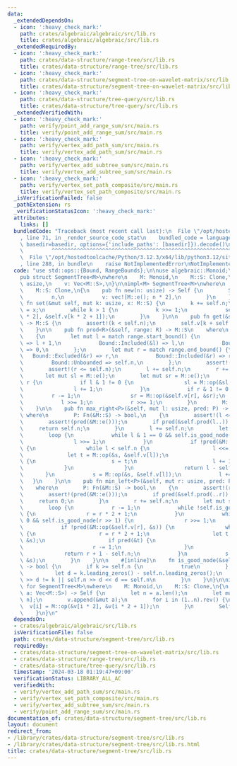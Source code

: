 ```yaml
---
data:
  _extendedDependsOn:
  - icon: ':heavy_check_mark:'
    path: crates/algebraic/algebraic/src/lib.rs
    title: crates/algebraic/algebraic/src/lib.rs
  _extendedRequiredBy:
  - icon: ':heavy_check_mark:'
    path: crates/data-structure/range-tree/src/lib.rs
    title: crates/data-structure/range-tree/src/lib.rs
  - icon: ':heavy_check_mark:'
    path: crates/data-structure/segment-tree-on-wavelet-matrix/src/lib.rs
    title: crates/data-structure/segment-tree-on-wavelet-matrix/src/lib.rs
  - icon: ':heavy_check_mark:'
    path: crates/data-structure/tree-query/src/lib.rs
    title: crates/data-structure/tree-query/src/lib.rs
  _extendedVerifiedWith:
  - icon: ':heavy_check_mark:'
    path: verify/point_add_range_sum/src/main.rs
    title: verify/point_add_range_sum/src/main.rs
  - icon: ':heavy_check_mark:'
    path: verify/vertex_add_path_sum/src/main.rs
    title: verify/vertex_add_path_sum/src/main.rs
  - icon: ':heavy_check_mark:'
    path: verify/vertex_add_subtree_sum/src/main.rs
    title: verify/vertex_add_subtree_sum/src/main.rs
  - icon: ':heavy_check_mark:'
    path: verify/vertex_set_path_composite/src/main.rs
    title: verify/vertex_set_path_composite/src/main.rs
  _isVerificationFailed: false
  _pathExtension: rs
  _verificationStatusIcon: ':heavy_check_mark:'
  attributes:
    links: []
  bundledCode: "Traceback (most recent call last):\n  File \"/opt/hostedtoolcache/Python/3.12.3/x64/lib/python3.12/site-packages/onlinejudge_verify/documentation/build.py\"\
    , line 71, in _render_source_code_stat\n    bundled_code = language.bundle(stat.path,\
    \ basedir=basedir, options={'include_paths': [basedir]}).decode()\n          \
    \         ^^^^^^^^^^^^^^^^^^^^^^^^^^^^^^^^^^^^^^^^^^^^^^^^^^^^^^^^^^^^^^^^^^^^^^^^^^^^^^^^^\n\
    \  File \"/opt/hostedtoolcache/Python/3.12.3/x64/lib/python3.12/site-packages/onlinejudge_verify/languages/rust.py\"\
    , line 288, in bundle\n    raise NotImplementedError\nNotImplementedError\n"
  code: "use std::ops::{Bound, RangeBounds};\n\nuse algebraic::Monoid;\n\n#[derive(Clone)]\n\
    pub struct SegmentTree<M>\nwhere\n    M: Monoid,\n    M::S: Clone,\n{\n    n:\
    \ usize,\n    v: Vec<M::S>,\n}\n\nimpl<M> SegmentTree<M>\nwhere\n    M: Monoid,\n\
    \    M::S: Clone,\n{\n    pub fn new(n: usize) -> Self {\n        Self {\n   \
    \         n,\n            v: vec![M::e(); n * 2],\n        }\n    }\n\n    pub\
    \ fn set(&mut self, mut k: usize, x: M::S) {\n        k += self.n;\n        self.v[k]\
    \ = x;\n        while k > 1 {\n            k >>= 1;\n            self.v[k] = M::op(&self.v[k\
    \ * 2], &self.v[k * 2 + 1]);\n        }\n    }\n\n    pub fn get(&self, k: usize)\
    \ -> M::S {\n        assert!(k < self.n);\n        self.v[k + self.n].clone()\n\
    \    }\n\n    pub fn prod<R>(&self, range: R) -> M::S\n    where\n        R: RangeBounds<usize>,\n\
    \    {\n        let mut l = match range.start_bound() {\n            Bound::Excluded(&l)\
    \ => l + 1,\n            Bound::Included(&l) => l,\n            Bound::Unbounded\
    \ => 0,\n        };\n        let mut r = match range.end_bound() {\n         \
    \   Bound::Excluded(&r) => r,\n            Bound::Included(&r) => r + 1,\n   \
    \         Bound::Unbounded => self.n,\n        };\n        assert!(l <= r);\n\
    \        assert!(r <= self.n);\n        l += self.n;\n        r += self.n;\n \
    \       let mut sl = M::e();\n        let mut sr = M::e();\n        while l <\
    \ r {\n            if l & 1 != 0 {\n                sl = M::op(&sl, &self.v[l]);\n\
    \                l += 1;\n            }\n            if r & 1 != 0 {\n       \
    \         r -= 1;\n                sr = M::op(&self.v[r], &sr);\n            }\n\
    \            l >>= 1;\n            r >>= 1;\n        }\n        M::op(&sl, &sr)\n\
    \    }\n\n    pub fn max_right<P>(&self, mut l: usize, pred: P) -> usize\n   \
    \ where\n        P: Fn(&M::S) -> bool,\n    {\n        assert!(l <= self.n);\n\
    \        assert!(pred(&M::e()));\n        if pred(&self.prod(l..)) {\n       \
    \     return self.n;\n        }\n        l += self.n;\n        let mut s = M::e();\n\
    \        loop {\n            while l & 1 == 0 && self.is_good_node(l >> 1) {\n\
    \                l >>= 1;\n            }\n            if !pred(&M::op(&s, &self.v[l]))\
    \ {\n                while l < self.n {\n                    l <<= 1;\n      \
    \              let t = M::op(&s, &self.v[l]);\n                    if pred(&t)\
    \ {\n                        s = t;\n                        l += 1;\n       \
    \             }\n                }\n                return l - self.n;\n     \
    \       }\n            s = M::op(&s, &self.v[l]);\n            l += 1;\n     \
    \   }\n    }\n\n    pub fn min_left<P>(&self, mut r: usize, pred: P) -> usize\n\
    \    where\n        P: Fn(&M::S) -> bool,\n    {\n        assert!(r <= self.n);\n\
    \        assert!(pred(&M::e()));\n        if pred(&self.prod(..r)) {\n       \
    \     return 0;\n        }\n        r += self.n;\n        let mut s = M::e();\n\
    \        loop {\n            r -= 1;\n            while !self.is_good_node(r)\
    \ {\n                r = r * 2 + 1;\n            }\n            while r & 1 !=\
    \ 0 && self.is_good_node(r >> 1) {\n                r >>= 1;\n            }\n\
    \            if !pred(&M::op(&self.v[r], &s)) {\n                while r < self.n\
    \ {\n                    r = r * 2 + 1;\n                    let t = M::op(&self.v[r],\
    \ &s);\n                    if pred(&t) {\n                        s = t;\n  \
    \                      r -= 1;\n                    }\n                }\n   \
    \             return r + 1 - self.n;\n            }\n            s = M::op(&self.v[r],\
    \ &s);\n        }\n    }\n\n    #[inline]\n    fn is_good_node(&self, k: usize)\
    \ -> bool {\n        if k >= self.n {\n            true\n        } else {\n  \
    \          let d = k.leading_zeros() - self.n.leading_zeros();\n            self.n\
    \ >> d != k || self.n >> d << d == self.n\n        }\n    }\n}\n\nimpl<M> From<Vec<M::S>>\
    \ for SegmentTree<M>\nwhere\n    M: Monoid,\n    M::S: Clone,\n{\n    fn from(mut\
    \ a: Vec<M::S>) -> Self {\n        let n = a.len();\n        let mut v = vec![M::e();\
    \ n];\n        v.append(&mut a);\n        for i in (1..n).rev() {\n          \
    \  v[i] = M::op(&v[i * 2], &v[i * 2 + 1]);\n        }\n        Self { n, v }\n\
    \    }\n}\n"
  dependsOn:
  - crates/algebraic/algebraic/src/lib.rs
  isVerificationFile: false
  path: crates/data-structure/segment-tree/src/lib.rs
  requiredBy:
  - crates/data-structure/segment-tree-on-wavelet-matrix/src/lib.rs
  - crates/data-structure/range-tree/src/lib.rs
  - crates/data-structure/tree-query/src/lib.rs
  timestamp: '2024-03-18 01:19:47+09:00'
  verificationStatus: LIBRARY_ALL_AC
  verifiedWith:
  - verify/vertex_add_path_sum/src/main.rs
  - verify/vertex_set_path_composite/src/main.rs
  - verify/vertex_add_subtree_sum/src/main.rs
  - verify/point_add_range_sum/src/main.rs
documentation_of: crates/data-structure/segment-tree/src/lib.rs
layout: document
redirect_from:
- /library/crates/data-structure/segment-tree/src/lib.rs
- /library/crates/data-structure/segment-tree/src/lib.rs.html
title: crates/data-structure/segment-tree/src/lib.rs
---
```


